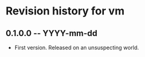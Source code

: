 # Revision history for vm

## 0.1.0.0 -- YYYY-mm-dd

* First version. Released on an unsuspecting world.
